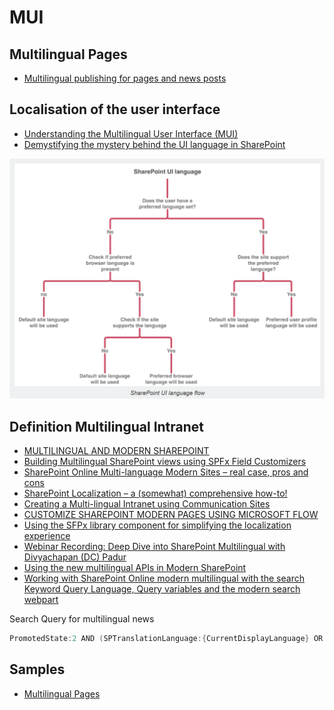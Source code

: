 # MUI

## Multilingual Pages

- [Multilingual publishing for pages and news posts](https://techcommunity.microsoft.com/t5/microsoft-sharepoint-blog/new-sharepoint-feature-multilingual-publishing-for-pages-and/ba-p/1432445)

## Localisation of the user interface

- [Understanding the Multilingual User Interface (MUI)](https://docs.microsoft.com/en-us/previous-versions/office/developer/sharepoint-2010/ff800886(v=office.14))
- [Demystifying the mystery behind the UI language in SharePoint](https://www.eliostruyf.com/demystifying-the-mystery-behind-the-ui-language-in-sharepoint)

![Demystifying MUI](../assets/sharepoint-language-ui-flow.png)

## Definition Multilingual Intranet

- [MULTILINGUAL AND MODERN SHAREPOINT](https://joannecklein.com/2018/10/05/multilingual-and-modern-sharepoint/)
- [Building Multilingual SharePoint views using SPFx Field Customizers](https://www.aerieconsulting.com/blog/building-multi-lingual-sharepoint-views)
- [SharePoint Online Multi-language Modern Sites – real case, pros and cons](https://devscopeninjas.azurewebsites.net/2019/01/29/sharepoint-online-multi-language-modern-sites-real-case-pros-and-cons/)
- [SharePoint Localization – a (somewhat) comprehensive how-to!](https://www.koskila.net/how-to-sharepoint-localization/)
- [Creating a Multi-lingual Intranet using Communication Sites](https://capacreative.co.uk/2018/11/18/series-creating-a-multi-lingual-intranet-using-communication-sites/)
- [CUSTOMIZE SHAREPOINT MODERN PAGES USING MICROSOFT FLOW](http://www.sites.se/2018/08/sharepoint-modern-pages-microsoft-flow/)
- [Using the SFPx library component for simplifying the localization experience](https://www.eliostruyf.com/sfpx-library-component-simplifying-localization-experience/)
- [Webinar Recording: Deep Dive into SharePoint Multilingual with Divyachapan (DC) Padur](https://www.youtube.com/watch?v=Xwxhi4CY0_E&feature=youtu.be)
- [Using the new multilingual APIs in Modern SharePoint](https://www.eliostruyf.com/multilingual-apis-modern-sharepoint/)
- [Working with SharePoint Online modern multilingual with the search Keyword Query Language, Query variables and the modern search webpart](https://mahmoudhhassan.wordpress.com/2020/04/12/working-with-sharepoint-online-modern-multilingual-with-the-search-keyword-query-language-query-variables-and-the-modern-search-webpart/)

Search Query for multilingual news

```Powershell
PromotedState:2 AND (SPTranslationLanguage:{CurrentDisplayLanguage} OR (NOT SPTranslatedLanguages:{CurrentDisplayLanguage} AND NOT SPIsTranslation:true))
```

## Samples

- [Multilingual Pages](https://github.com/SharePoint/sp-dev-solutions/tree/master/solutions/MultilingualPages)
